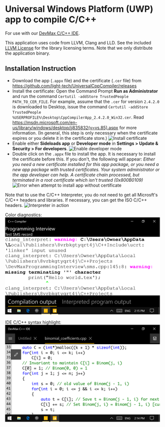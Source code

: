 Universal Windows Platform (UWP) app to compile C/C++
=====================================================

For use with our [DevMax C/C++ IDE](https://www.microsoft.com/en-us/store/p/devmax/9mzqlt5d5b39).

This application uses code from LLVM, Clang and LLD. See  the included [LLVM License](LLVM_LICENSE.md) for the library licensing terms. Note that we only distribute the application binary.

Installation Instruction
------------------------

  * Download the app (`.appx` file) and the certificate (`.cer` file) from https://github.com/light-tech/UniversalCppCompiler/releases
  * Install the certificate: Open the Command Prompt  __Run as Administrator__ and run the command `Certutil -addStore TrustedPeople PATH_TO_CER_FILE`. For example, assume that the `.cer` for version `2.4.2.0` is downloaded to Desktop, issue the command `Certutil -addStore TrustedPeople %USERPROFILE%\Desktop\CppCompilerApp_2.4.2.0_Win32.cer`. Read https://msdn.microsoft.com/en-us/library/windows/desktop/jj835832(v=vs.85).aspx for more information. (In general, this step is only necessary when the certificate expires or you delete it in the certificate store.)
  ![Install certificate](InstallCert.PNG)
  * Enable either __Sideloads app__ or __Developer mode__ in __Settings > Update & Security > For developers__.
  ![Enable developer mode](EnableDevMode.PNG)
  * Double click on the `.appx` file to install the app. It is necessary to install the certificate before this. If you don't, the following will appear: *Either you need a new certificate installed for this app package, or you need a new app package with trusted certificates. Your system administrator or the app developer can help. A certificate chain processed, but terminated in a root certificate which isn't trusted (0x800B0109)*
  ![Error when attempt to install app without certificate](ErrorNoCert.PNG)

Note that to use the C/C++ Interpreter, you do not need to get all Microsft's C/C++ headers and libraries. If necessary, you can get the ISO C/C++ headers.
  ![Interpreter in action](Interpreter.PNG)

Color diagnostics:
  ![Color diagnostic](ColorDiag.PNG)

IDE C/C++ syntax highlight:
  ![DevMax](DevMax.PNG)

